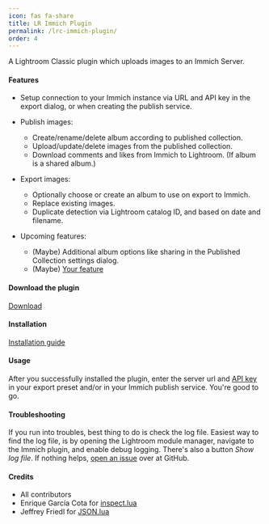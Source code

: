 ```yaml
---
icon: fas fa-share
title: LR Immich Plugin
permalink: /lrc-immich-plugin/
order: 4
---
```


A Lightroom Classic plugin which uploads images to an Immich Server.

#### Features

* Setup connection to your Immich instance via URL and API key in the export dialog, or when creating the publish service.

* Publish images:
    * Create/rename/delete album according to published collection.
    * Upload/update/delete images from the published collection.
    * Download comments and likes from Immich to Lightroom. (If album is a shared album.)

* Export images:
    * Optionally choose or create an album to use on export to Immich.
    * Replace existing images.
    * Duplicate detection via Lightroom catalog ID, and based on date and filename.


* Upcoming features:
    * (Maybe) Additional album options like sharing in the Published Collection settings dialog.
    * (Maybe) [Your feature](https://github.com/bmachek/lrc-immich-plugin/discussions/16)

#### Download the plugin
[Download](https://github.com/bmachek/lrc-immich-plugin/releases/latest/)

#### Installation

[Installation guide](/install-plugin)

#### Usage

After you successfully installed the plugin, enter the server url and [API key](https://immich.app/docs/features/command-line-interface#obtain-the-api-key) in your export preset and/or in your Immich publish service.
You're good to go.

#### Troubleshooting

If you run into troubles, best thing to do is check the log file.
Easiest way to find the log file, is by opening the Lightroom module manager, navigate to the Immich plugin, and enable debug logging.
There's also a button *Show log file*. 
If nothing helps, [open an issue](https://github.com/bmachek/lrc-immich-plugin/issues/new/choose) over at GitHub.

#### Credits

* All contributors
* Enrique García Cota for [inspect.lua](https://github.com/kikito/inspect.lua)
* Jeffrey Friedl for [JSON.lua](https://regex.info/blog/lua/json)